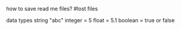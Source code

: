 how to save read me files?
#lost files

data types
string "abc"
integer = 5
float = 5.1
boolean = true or false
